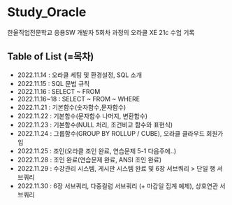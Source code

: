 # Study_Oracle

한울직업전문학교 응용SW 개발자 5회차 과정의 오라클 XE 21c 수업 기록

## Table of List (=목차)

- 2022.11.14 : 오라클 세팅 및 환경설정, SQL 소개
- 2022.11.15 : SQL 문법 규칙
- 2022.11.16 : SELECT ~ FROM
- 2022.11.16~18 : SELECT ~ FROM ~ WHERE
- 2022.11.21 : 기본함수(숫자함수,문자함수)
- 2022.11.22 : 기본함수(문자함수 나머지, 변환함수)
- 2022.11.23 : 기본함수(NULL 처리, 조건비교 함수와 표현식)
- 2022.11.24 : 그룹함수(GROUP BY ROLLUP / CUBE), 오라클 클라우드 회원가입
- 2022.11.25 : 조인(오라클 조인 완료, 연습문제 5-1 다음주에..)
- 2022.11.28 : 조인 완료(연습문제 완료, ANSI 조인 완료)
- 2022.11.29 : 수강관리 시스템, 게시판 시스템 완료 및 6장 서브쿼리 > 단일 행 서브쿼리
- 2022.11.30 : 6장 서브쿼리, 다중컬럼 서브쿼리 (+ 마감일 집계 예제), 상호연관 서브쿼리
